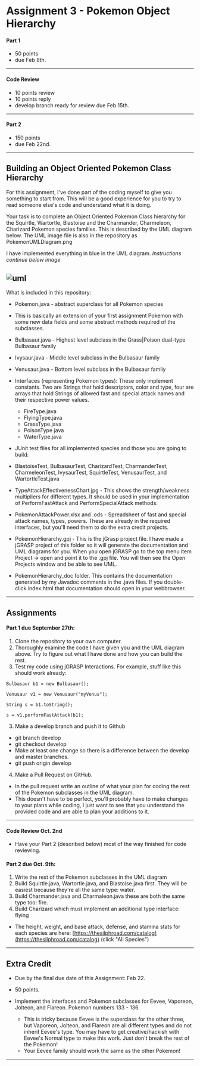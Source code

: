 # Assignment 3 - Pokemon Object Hierarchy
#### Part 1
 * 50 points
 * due Feb 8th.

---
#### Code Review
 * 10 points review
 * 10 points reply
 * develop branch ready for review due Feb 15th.

---

#### Part 2 
 * 150 points
 * due Feb 22nd.

---


## Building an Object Oriented Pokemon Class Hierarchy

For this assignment, I've done part of the coding myself to give you something to start from. This will be a good experience for you to try to read someone else's code and understand what it is doing.

Your task is to complete an Object Oriented Pokemon Class hierarchy for the Squirtle, Wartortle, Blastoise and the Charmander, Charmeleon, Charizard Pokemon species families. This is described by the UML diagram below. The UML image file is also in the 
repository as PokemonUMLDiagram.png

I have implemented everything in blue in the UML diagram. *Instructions continue below image*

![uml](https://github.com/ICSatKCC/PokemonObjectHierarchy/blob/master/PokemonUMLDiagram.png "Pokemon UML Diagram")
----
What is included in this repository:
 * Pokemon.java - abstract superclass for all Pokemon species
  * This is basically an extension of your first assignment Pokemon with some new data fields and some abstract methods required of the subclasses.
  
 * Bulbasaur.java - Highest level subclass in the Grass|Poison dual-type Bulbasaur family
 * Ivysaur.java - Middle level subclass in the Bulbasaur family
 * Venusaur.java - Bottom level subclass in the Bulbasaur family
 
 * Interfaces (representing Pokemon types): These only implement constants. Two are Strings that hold descriptors, color and type, four are arrays that hold Strings of allowed fast and special attack names and their respective power values.
   * FireType.java
   * FlyingType.java
   * GrassType.java
   * PoisonType.java
   * WaterType.java
 * JUnit test files for all implemented species and those you are going to build:
  * BlastoiseTest, BulbasaurTest, CharizardTest, CharmanderTest, CharmeleonTest, IvysaurTest, SquirtleTest, VenusaurTest, and WartortleTest.java
  
 * TypeAttackEffectivenessChart.jpg - This shows the strength/weakness multipliers for different types. It should be used in your implementation of PerformFastAttack and PerformSpecialAttack methods.
 
 * PokemonAttackPower.xlsx and .ods - Spreadsheet of fast and special attack names, types, powers. These are already in the required interfaces, but you'll need them to do the extra credit projects.
 
 * PokemonHierarchy.gpj - This is the jGrasp project file. I have made a jGRASP project of this folder so it will generate the documentation and UML diagrams for you. When you open jGRASP go to the top menu item Project -> open and point it to the .gpj file. You will then see the Open Projects window and be able to see UML.
 
 * PokemonHierarchy_doc folder. This contains the documentation generated by my Javadoc comments in the .java files. If you double-click index.html that documentation should open in your webbrowser.
 
----
## Assignments

#### Part 1 due September 27th:
 1. Clone the repository to your own computer. 
 2. Thoroughly examine the code I have given you and the UML diagram above. Try to figure out what I have done and how you can build the rest.
 2. Test my code using jGRASP Interactions. For example, stuff like this should work already:
 ```
 Bulbasaur b1 = new Bulbasaur();
 
Venusaur v1 = new Venusaur("myVenus");

String s = b1.toString();

s = v1.performFastAttack(b1);
 ```
 3. Make a develop branch and push it to Github
  * git branch develop
  * git checkout develop
  * Make at least one change so there is a difference between the develop and master branches.
  * git push origin develop
 4. Make a Pull Request on GitHub.
  * In the pull request write an outline of what your plan for coding the rest of the Pokemon subclasses in the UML diagram.
  * This doesn't have to be perfect, you'll probably have to make changes to your plans while coding, I just want to see that you understand the provided code and are able to plan your additions to it.

---

#### Code Review Oct. 2nd
 * Have your Part 2 (described below) most of the way finished for code reviewing.

#### Part 2 due Oct.  9th:
 1. Write the rest of the Pokemon subclasses in the UML diagram
  3. Build Squirtle.java, Wartortle.java, and Blastoise.java first. They will be easiest because they're all the same type: water.
  4. Build Charmander.java and Charmaleon.java these are both the same type too: fire.
  5. Build Charizard which must implement an additional type interface: flying
  
 * The height, weight, and base attack, defense, and stamina stats for each species are here: [https://thesilphroad.com/catalog](https://thesilphroad.com/catalog) (click "All Species")
 
---


## Extra Credit
 * Due by the final due date of this Assignment: Feb 22.

 * 50 points.
 * Implement the interfaces and Pokemon subclasses for Eevee, Vaporeon, Jolteon, and Flareon. Pokemon numbers 133 - 136.
   * This is tricky because Eevee is the superclass for the other three, but Vaporeon, Jolteon, and Flareon are all different types and do not inherit Eevee's type. You may have to get creative/hackish with Eevee's Normal type to make this work. Just don't break the rest of the Pokemon!
   * Your Eevee family should work the same as the other Pokemon!
   
---

 
   

